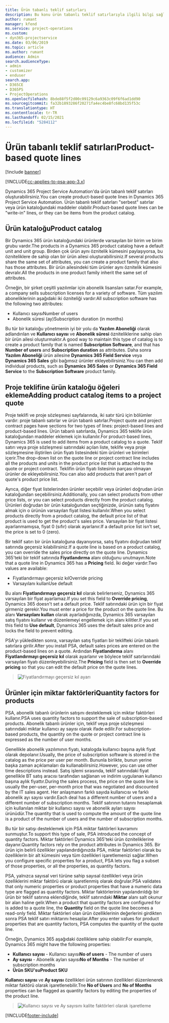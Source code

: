 ```yaml
---
title: Ürün tabanlı teklif satırları
description: Bu konu ürün tabanlı teklif satırlarıyla ilgili bilgi sağlar.
author: rumant
manager: kfend
ms.service: project-operations
ms.custom:
- dyn365-projectservice
ms.date: 03/06/2019
ms.topic: article
ms.author: rumant
audience: Admin
search.audienceType:
- admin
- customizer
- enduser
search.app:
- D365CE
- D365PS
- ProjectOperations
ms.openlocfilehash: 8bde88f5f2d00c09129c6a9363c09f6f6ad1dd90
ms.sourcegitcommit: fa32b1893286f20271fa4ec4be8fc68bd135f53c
ms.translationtype: HT
ms.contentlocale: tr-TR
ms.lasthandoff: 02/15/2021
ms.locfileid: "5284112"
---
```

# <a name="product-based-quote-lines"></a><span data-ttu-id="f4776-103">Ürün tabanlı teklif satırları</span><span class="sxs-lookup"><span data-stu-id="f4776-103">Product-based quote lines</span></span>

[!include [banner](../includes/psa-now-project-operations.md)]

[!INCLUDE[cc-applies-to-psa-app-3.x](../includes/cc-applies-to-psa-app-3x.md)]


<span data-ttu-id="f4776-104">Dynamics 365 Project Service Automation'da ürün tabanlı teklif satırları oluşturabilirsiniz.</span><span class="sxs-lookup"><span data-stu-id="f4776-104">You can create product-based quote lines in Dynamics 365 Project Service Automation.</span></span> <span data-ttu-id="f4776-105">Ürün tabanlı teklif satırları "serbest" satırlar veya ürün kataloğundaki maddeler olabilir.</span><span class="sxs-lookup"><span data-stu-id="f4776-105">Product-based quote lines can be "write-in" lines, or they can be items from the product catalog.</span></span>

## <a name="product-catalog"></a><span data-ttu-id="f4776-106">Ürün kataloğu</span><span class="sxs-lookup"><span data-stu-id="f4776-106">Product catalog</span></span>

<span data-ttu-id="f4776-107">Bir Dynamics 365 ürün kataloğundaki ürünlerde varsayılan bir birim ve birim grubu vardır.</span><span class="sxs-lookup"><span data-stu-id="f4776-107">The products in a Dynamics 365 product catalog have a default unit and unit group.</span></span> <span data-ttu-id="f4776-108">Birden çok ürün aynı öznitelik kümesini paylaşıyorsa, bu özniteliklere de sahip olan bir ürün ailesi oluşturabilirsiniz.</span><span class="sxs-lookup"><span data-stu-id="f4776-108">If several products share the same set of attributes, you can create a product family that also has those attributes.</span></span> <span data-ttu-id="f4776-109">Bir ürün ailesindeki tüm ürünler aynı öznitelik kümesini devralır.</span><span class="sxs-lookup"><span data-stu-id="f4776-109">All the products in one product family inherit the same set of attributes.</span></span>

<span data-ttu-id="f4776-110">Örneğin, bir şirket çeşitli yazılımlar için abonelik lisansları satar.</span><span class="sxs-lookup"><span data-stu-id="f4776-110">For example, a company sells subscription licenses for a variety of software.</span></span> <span data-ttu-id="f4776-111">Tüm yazılım aboneliklerinin aşağıdaki iki özniteliği vardır:</span><span class="sxs-lookup"><span data-stu-id="f4776-111">All subscription software has the following two attributes:</span></span>

- <span data-ttu-id="f4776-112">Kullanıcı sayısı</span><span class="sxs-lookup"><span data-stu-id="f4776-112">Number of users</span></span> 
- <span data-ttu-id="f4776-113">Abonelik süresi (ay)</span><span class="sxs-lookup"><span data-stu-id="f4776-113">Subscription duration (in months)</span></span>

<span data-ttu-id="f4776-114">Bu tür bir kataloğu yönetmenin iyi bir yolu da **Yazılım Aboneliği** olarak adlandırılan ve **Kullanıcı sayısı** ve **Abonelik süresi** özniteliklerine sahip olan bir ürün ailesi oluşturmaktır.</span><span class="sxs-lookup"><span data-stu-id="f4776-114">A good way to maintain this type of catalog is to create a product family that is named **Subscription Software**, and that has **Number of users** and **Subscription duration** as attributes.</span></span> <span data-ttu-id="f4776-115">Daha sonra **Yazılım Aboneliği** ürün ailesine **Dynamics 365 Field Service** veya **Dynamics 365 Sales** gibi bağımsız ürünler ekleyebilirsiniz.</span><span class="sxs-lookup"><span data-stu-id="f4776-115">You can then add individual products, such as **Dynamics 365 Sales** or **Dynamics 365 Field Service** to the **Subscription Software** product family.</span></span>

## <a name="adding-product-catalog-items-to-a-project-quote"></a><span data-ttu-id="f4776-116">Proje teklifine ürün kataloğu öğeleri ekleme</span><span class="sxs-lookup"><span data-stu-id="f4776-116">Adding product catalog items to a project quote</span></span>

<span data-ttu-id="f4776-117">Proje teklifi ve proje sözleşmesi sayfalarında, iki satır türü için bölümler vardır: proje tabanlı satırlar ve ürün tabanlı satırlar.</span><span class="sxs-lookup"><span data-stu-id="f4776-117">Project quote and project contract pages have sections for two types of lines: project-based lines and product-based lines.</span></span> <span data-ttu-id="f4776-118">Ürün tabanlı satırlarda, Dynamics 365 teklife ürün kataloğundan maddeler eklemek için kullanılır.</span><span class="sxs-lookup"><span data-stu-id="f4776-118">For product-based lines, Dynamics 365 is used to add items from a product catalog to a quote.</span></span> <span data-ttu-id="f4776-119">Teklif satırı veya proje sözleşmesi satırındaki açılan liste, teklife veya proje sözleşmesine iliştirilen ürün fiyatı listesindeki tüm ürünleri ve birimleri içerir.</span><span class="sxs-lookup"><span data-stu-id="f4776-119">The drop-down list on the quote line or project contract line includes all the products and units in the product price list that is attached to the quote or project contract.</span></span> <span data-ttu-id="f4776-120">Teklifin ürün fiyatı listesinin parçası olmayan ürünler de ekleyebilirsiniz.</span><span class="sxs-lookup"><span data-stu-id="f4776-120">You can also add products that aren't part of quote's product price list.</span></span>

<span data-ttu-id="f4776-121">Ayrıca, diğer fiyat listelerinden ürünler seçebilir veya ürünleri doğrudan ürün kataloğundan seçebilirsiniz.</span><span class="sxs-lookup"><span data-stu-id="f4776-121">Additionally, you can select products from other price lists, or you can select products directly from the product catalog.</span></span> <span data-ttu-id="f4776-122">Ürünleri doğrudan bir ürün kataloğundan seçtiğinizde, ürünün satış fiyatını almak için o ürünün varsayılan fiyat listesi kullanılır.</span><span class="sxs-lookup"><span data-stu-id="f4776-122">When you select products directly from a product catalog, the default price list of that product is used to get the product's sales price.</span></span> <span data-ttu-id="f4776-123">Varsayılan bir fiyat listesi ayarlanmamışsa, fiyat 0 (sıfır) olarak ayarlanır.</span><span class="sxs-lookup"><span data-stu-id="f4776-123">If a default price list isn't set, the price is set to 0 (zero).</span></span>

<span data-ttu-id="f4776-124">Bir teklif satırı bir ürün kataloğuna dayanıyorsa, satış fiyatını doğrudan teklif satırında geçersiz kılabilirsiniz.</span><span class="sxs-lookup"><span data-stu-id="f4776-124">If a quote line is based on a product catalog, you can override the sales price directly on the quote line.</span></span> <span data-ttu-id="f4776-125">Dynamics 365'teki bir teklif satırında **Fiyatlandırma** alanı olduğunu unutmayın.</span><span class="sxs-lookup"><span data-stu-id="f4776-125">Note that a quote line in Dynamics 365 has a **Pricing** field.</span></span> <span data-ttu-id="f4776-126">İki değer vardır:</span><span class="sxs-lookup"><span data-stu-id="f4776-126">Two values are available:</span></span>

- <span data-ttu-id="f4776-127">Fiyatlandırmayı geçersiz kıl</span><span class="sxs-lookup"><span data-stu-id="f4776-127">Override pricing</span></span>  
- <span data-ttu-id="f4776-128">Varsayılanı kullan</span><span class="sxs-lookup"><span data-stu-id="f4776-128">Use default</span></span>

<span data-ttu-id="f4776-129">Bu alanı **Fiyatlandırmayı geçersiz kıl** olarak belirlerseniz, Dynamics 365 varsayılan bir fiyat ayarlamaz.</span><span class="sxs-lookup"><span data-stu-id="f4776-129">If you set this field to **Override pricing**, Dynamics 365 doesn't set a default price.</span></span> <span data-ttu-id="f4776-130">Teklif satırındaki ürün için bir fiyat girmeniz gerekir.</span><span class="sxs-lookup"><span data-stu-id="f4776-130">You must enter a price for the product on the quote line.</span></span> <span data-ttu-id="f4776-131">Bu alanı **Varsayılanı kullan** olarak ayarladığınızda, Dynamics 365 varsayılan satış fiyatını kullanır ve düzenlemeyi engellemek için alanı kilitler.</span><span class="sxs-lookup"><span data-stu-id="f4776-131">If you set this field to **Use default**, Dynamics 365 uses the default sales price and locks the field to prevent editing.</span></span>

<span data-ttu-id="f4776-132">PSA'yı yükledikten sonra, varsayılan satış fiyatları bir teklifteki ürün tabanlı satırlara girilir.</span><span class="sxs-lookup"><span data-stu-id="f4776-132">After you install PSA, default sales prices are entered on the product-based lines on a quote.</span></span> <span data-ttu-id="f4776-133">Ardından **Fiyatlandırma** alanı **Fiyatlandırmayı geçersiz kıl** olarak ayarlanır ve böylece teklif satırlarındaki varsayılan fiyatı düzenleyebilirsiniz.</span><span class="sxs-lookup"><span data-stu-id="f4776-133">The **Pricing** field is then set to **Override pricing** so that you can edit the default price on the quote lines.</span></span>

> ![Fiyatlandırmayı geçersiz kıl ayarı](media/basic-guide-10.png)
 
## <a name="quantity-factors-for-products"></a><span data-ttu-id="f4776-135">Ürünler için miktar faktörleri</span><span class="sxs-lookup"><span data-stu-id="f4776-135">Quantity factors for products</span></span>

<span data-ttu-id="f4776-136">PSA, abonelik tabanlı ürünlerin satışını desteklemek için miktar faktörleri kullanır.</span><span class="sxs-lookup"><span data-stu-id="f4776-136">PSA uses quantity factors to support the sale of subscription-based products.</span></span> <span data-ttu-id="f4776-137">Abonelik tabanlı ürünler için, teklif veya proje sözleşmesi satırındaki miktar kullanıcı ay sayısı olarak ifade edilir.</span><span class="sxs-lookup"><span data-stu-id="f4776-137">For subscription-based products, the quantity on the quote or project contract line is expressed as the number of user months.</span></span>

<span data-ttu-id="f4776-138">Genellikle abonelik yazılımının fiyatı, katalogda kullanıcı başına aylık fiyat olarak depolanır.</span><span class="sxs-lookup"><span data-stu-id="f4776-138">Usually, the price of subscription software is stored in the catalog as the price per user per month.</span></span> <span data-ttu-id="f4776-139">Bununla birlikte, bunun yerine başka zaman açıklamaları da kullanabilirsiniz.</span><span class="sxs-lookup"><span data-stu-id="f4776-139">However, you can use other time descriptions instead.</span></span> <span data-ttu-id="f4776-140">Satış işlemi sırasında, teklif satırındaki fiyat genellikle BT satış aracısı tarafından sağlanan ve indirim uygulanan kullanıcı başına aylık fiyattır.</span><span class="sxs-lookup"><span data-stu-id="f4776-140">During the sales process, the price on the quote line is usually the per-user, per-month price that was negotiated and discounted by the IT sales agent.</span></span> <span data-ttu-id="f4776-141">Her anlaşmanın farklı sayıda kullanıcısı ve farklı abonelik ayı sayısı vardır.</span><span class="sxs-lookup"><span data-stu-id="f4776-141">Each deal has a different number of users and a different number of subscription months.</span></span> <span data-ttu-id="f4776-142">Teklif satırının tutarını hesaplamak için kullanılan miktar bir kullanıcı sayısı ve abonelik ayları sayısı ürünüdür.</span><span class="sxs-lookup"><span data-stu-id="f4776-142">The quantity that is used to compute the amount of the quote line is a product of the number of users and the number of subscription months.</span></span>

<span data-ttu-id="f4776-143">Bu tür bir satışı desteklemek için PSA miktar faktörleri kavramını sunmuştur.</span><span class="sxs-lookup"><span data-stu-id="f4776-143">To support this type of sale, PSA introduced the concept of quantity factors.</span></span> <span data-ttu-id="f4776-144">Miktar faktörleri Dynamics 365'teki ürün özniteliklerine dayanır.</span><span class="sxs-lookup"><span data-stu-id="f4776-144">Quantity factors rely on the product attributes in Dynamics 365.</span></span> <span data-ttu-id="f4776-145">Bir ürün için belirli özellikler yapılandırdığınızda PSA, miktar faktörleri olarak bu özelliklerin bir alt kümesini veya tüm özellikleri işaretlemenizi sağlar.</span><span class="sxs-lookup"><span data-stu-id="f4776-145">When you configure specific properties for a product, PSA lets you flag a subset of those properties, or all the properties, as quantity factors.</span></span>

<span data-ttu-id="f4776-146">PSA, yalnızca sayısal veri türüne sahip sayısal özellikleri veya ürün özelliklerini miktar faktörü olarak işaretlenmiş olarak doğrular.</span><span class="sxs-lookup"><span data-stu-id="f4776-146">PSA validates that only numeric properties or product properties that have a numeric data type are flagged as quantity factors.</span></span> <span data-ttu-id="f4776-147">Miktar faktörlerinin yapılandırıldığı bir ürün bir teklif satırına eklendiğinde, teklif satırındaki **Miktar** alanı salt okunur bir alan haline gelir.</span><span class="sxs-lookup"><span data-stu-id="f4776-147">When a product that quantity factors are configured for is added to a quote line, the **Quantity** field on the quote line becomes a read-only field.</span></span> <span data-ttu-id="f4776-148">Miktar faktörleri olan ürün özelliklerinin değerlerini girdikten sonra PSA teklif satırı miktarını hesaplar.</span><span class="sxs-lookup"><span data-stu-id="f4776-148">After you enter values for product properties that are quantity factors, PSA computes the quantity of the quote line.</span></span>

<span data-ttu-id="f4776-149">Örneğin, Dynamics 365 aşağıdaki özelliklere sahip olabilir:</span><span class="sxs-lookup"><span data-stu-id="f4776-149">For example, Dynamics 365 might have the following properties:</span></span> 

- <span data-ttu-id="f4776-150">**Kullanıcı sayısı** - Kullanıcı sayısı</span><span class="sxs-lookup"><span data-stu-id="f4776-150">**No of users** - The number of users</span></span> 
- <span data-ttu-id="f4776-151">**Ay sayısı**  - Abonelik ayları sayısı</span><span class="sxs-lookup"><span data-stu-id="f4776-151">**No of Months** - The number of subscription months</span></span>
- <span data-ttu-id="f4776-152">**Ürün SKU'su**</span><span class="sxs-lookup"><span data-stu-id="f4776-152">**Product SKU**</span></span> 

<span data-ttu-id="f4776-153">**Kullanıcı sayısı** ve **Ay sayısı** özellikleri ürün satırının özellikleri düzenlenerek miktar faktörü olarak işaretlenebilir.</span><span class="sxs-lookup"><span data-stu-id="f4776-153">Tne **No of Users** and **No of Months** properties can be flagged as quantity factors by editing the properties of the product line.</span></span> 

> ![Kullanıcı sayısı ve Ay sayısını kalite faktörleri olarak işaretleme](media/basic-guide-11.png)
 


[!INCLUDE[footer-include](../includes/footer-banner.md)]